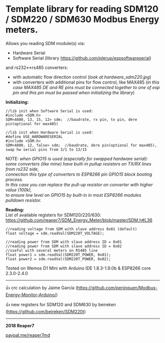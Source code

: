 # Template library for reading SDM120 / SDM220 / SDM630 Modbus Energy meters.

Allows you reading SDM module(s) via:
* Hardware Serial
* Software Serial (library https://github.com/plerup/espsoftwareserial)

and rs232<->rs485 converters:
* with automatic flow direction control (<i>look at hardware_sdm220.jpg</i>)
* with converters with additional pins for flow control, like MAX485
(<i>in this case MAX485 DE and RE pins must be connected together to one of esp pin and this pin must be passed when initializing the library</i>)

**Initializing:**
```
//lib init when Software Serial is used:
#include <SDM.h>
SDM<4800, 13, 15, 12> sdm;  //baudrate, rx pin, tx pin, dere pin(optional for max485)

//lib init when Hardware Serial is used:
#define USE_HARDWARESERIAL
#include <SDM.h>
SDM<4800, 12, false> sdm;  //baudrate, dere pin(optional for max485), swap hw serial pins from 3/1 to 13/15
```
NOTE: <i>when GPIO15 is used (especially for swapped hardware serial):</br>
some converters (like mine) have built-in pullup resistors on TX/RX lines from rs232 side,</br>
connection this type of converters to ESP8266 pin GPIO15 block booting process.</br>
In this case you can replace the pull-up resistor on converter with higher value (100k),</br>
to ensure low level on GPIO15 by built-in in most ESP8266 modules pulldown resistor.</br></i>

**Reading:**</br>
List of available registers for SDM120/220/630:
https://github.com/reaper7/SDM_Energy_Meter/blob/master/SDM.h#L36
```
//reading voltage from SDM with slave address 0x01 (default)
float voltage = sdm.readVal(SDM220T_VOLTAGE);

//reading power from SDM with slave address ID = 0x01
//reading power from SDM with slave address ID = 0x02
//useful with several meters on RS485 line
float power1 = sdm.readVal(SDM220T_POWER, 0x01);
float power2 = sdm.readVal(SDM220T_POWER, 0x02);
```

Tested on Wemos D1 Mini with Arduino IDE 1.8.3-1.9.0b & ESP8266 core 2.3.0-2.4.0

- - - -

:+1: crc calculation by Jaime García (https://github.com/peninquen/Modbus-Energy-Monitor-Arduino/)

:+1: new registers for SDM120 and SDM630 by beireken (https://github.com/beireken/SDM220t)

- - - -

**2018 Reaper7**

[paypal.me/reaper7md](https://www.paypal.me/reaper7md)
